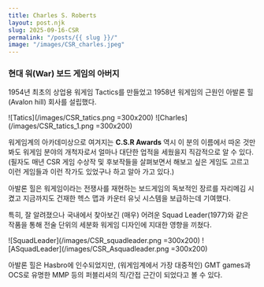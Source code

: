 ```yaml
---
title: Charles S. Roberts
layout: post.njk
slug: 2025-09-16-CSR
permalink: "/posts/{{ slug }}/"
image: "/images/CSR_charles.jpeg"
---
```


### 현대 워(War) 보드 게임의 아버지


1954년 최초의 상업용 워게임 Tactics를 만들었고 1958년 워게임의 근원인 아발론 힐(Avalon hill) 회사를 설립했다.

![Tatics](/images/CSR_tatics.png =300x200)
![Charles](/images/CSR_tatics_1.png =300x200)

워게임계의 아카데미상으로 여겨지는 **C.S.R Awards** 역시 이 분의 이름에서 따온 것만 봐도 워게임 분야의 개척자로서 얼마나 대단한 업적을 세웠을지 직감적으로 알 수 있다.
(필자도 매년 CSR 게임 수상작 및 후보작들을 살펴보면서 해보고 싶은 게임도 고르고 이런 게임들과 이런 작가도 있었구나 하고 알아 가고 있다.)


아발론 힐은 워게임이라는 전쟁사를 재현하는 보드게임의 독보적인 장르를 자리메김 시켰고 지금까지도 건재한 헥스 맵과 카운터 유닛 시스템을 보급하는데 기여했다.

특히, 잘 알려졌으나 국내에서 찾아보긴 (매우) 어려운 Squad Leader(1977)와 같은 작품을 통해 전술 단위의 세분화 워게임 디자인에 지대한 영향을 끼쳤다.

![SquadLeader](/images/CSR_squadleader.png =300x200)
![ASquadLeader](/images/CSR_Asquadleader.png =300x200)


아발론 힐은 Hasbro에 인수되었지만, (워게임계에서 가장 대중적인) GMT games과 OCS로 유명한 MMP 등의 퍼블리셔의 직/간접 근간이 되었다고 볼 수 있다.





